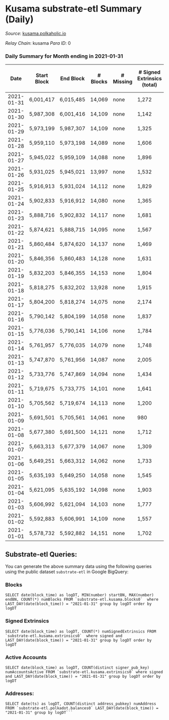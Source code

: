 # Kusama substrate-etl Summary (Daily)

_Source_: [kusama.polkaholic.io](https://kusama.polkaholic.io)

*Relay Chain*: kusama
*Para ID*: 0



### Daily Summary for Month ending in 2021-01-31


| Date | Start Block | End Block | # Blocks | # Missing | # Signed Extrinsics (total) | # Active Accounts | # Addresses with Balances | # Events | # Transfers | # XCM Transfers In | # XCM Transfers Out |
| ---- | ----------- | --------- | -------- | --------- | --------------------------- | ----------------- | ------------------------- | -------- | ----------- | ------------------ | ------------------- |
| 2021-01-31 | 6,001,417 | 6,015,485 | 14,069 | none  | 1,272 | 508 | 33,726 | 68,848 | 534 ($55,953,160) |   |   |
| 2021-01-30 | 5,987,308 | 6,001,416 | 14,109 | none  | 1,142 | 492 |  | 61,129 | 595 ($7,980,253) |   |   |
| 2021-01-29 | 5,973,199 | 5,987,307 | 14,109 | none  | 1,325 | 670 |  | 66,160 | 668 ($17,594,821) |   |   |
| 2021-01-28 | 5,959,110 | 5,973,198 | 14,089 | none  | 1,606 | 749 |  | 69,624 | 735 ($52,717,901) |   |   |
| 2021-01-27 | 5,945,022 | 5,959,109 | 14,088 | none  | 1,896 | 956 |  | 67,528 | 800 ($62,068,199) |   |   |
| 2021-01-26 | 5,931,025 | 5,945,021 | 13,997 | none  | 1,532 | 727 |  | 66,752 | 728 ($11,653,474) |   |   |
| 2021-01-25 | 5,916,913 | 5,931,024 | 14,112 | none  | 1,829 | 827 |  | 73,482 | 935 ($21,227,502) |   |   |
| 2021-01-24 | 5,902,833 | 5,916,912 | 14,080 | none  | 1,365 | 686 |  | 64,094 | 680 ($21,473,827) |   |   |
| 2021-01-23 | 5,888,716 | 5,902,832 | 14,117 | none  | 1,681 | 817 |  | 82,793 | 698 ($13,713,758) |   |   |
| 2021-01-22 | 5,874,621 | 5,888,715 | 14,095 | none  | 1,567 | 722 |  | 64,624 | 724 ($18,116,367) |   |   |
| 2021-01-21 | 5,860,484 | 5,874,620 | 14,137 | none  | 1,469 | 637 |  | 67,605 | 866 ($22,273,620) |   |   |
| 2021-01-20 | 5,846,356 | 5,860,483 | 14,128 | none  | 1,631 | 710 |  | 66,230 | 1,091 ($48,356,596) |   |   |
| 2021-01-19 | 5,832,203 | 5,846,355 | 14,153 | none  | 1,804 | 781 |  | 68,624 | 1,075 ($38,967,180) |   |   |
| 2021-01-18 | 5,818,275 | 5,832,202 | 13,928 | none  | 1,915 | 843 |  | 83,355 | 1,365 ($60,355,898) |   |   |
| 2021-01-17 | 5,804,200 | 5,818,274 | 14,075 | none  | 2,174 | 947 |  | 69,440 | 1,492 ($41,088,826) |   |   |
| 2021-01-16 | 5,790,142 | 5,804,199 | 14,058 | none  | 1,837 | 811 |  | 63,953 | 1,179 ($33,957,922) |   |   |
| 2021-01-15 | 5,776,036 | 5,790,141 | 14,106 | none  | 1,784 | 807 |  | 73,419 | 1,011 ($33,848,998) |   |   |
| 2021-01-14 | 5,761,957 | 5,776,035 | 14,079 | none  | 1,748 | 867 |  | 66,734 | 936 ($41,434,926) |   |   |
| 2021-01-13 | 5,747,870 | 5,761,956 | 14,087 | none  | 2,005 | 753 |  | 75,846 | 990 ($40,529,080) |   |   |
| 2021-01-12 | 5,733,776 | 5,747,869 | 14,094 | none  | 1,434 | 697 |  | 60,538 | 814 ($22,751,765) |   |   |
| 2021-01-11 | 5,719,675 | 5,733,775 | 14,101 | none  | 1,641 | 669 |  | 63,574 | 1,039 ($52,679,519) |   |   |
| 2021-01-10 | 5,705,562 | 5,719,674 | 14,113 | none  | 1,200 | 552 |  | 70,668 | 518 ($12,208,773) |   |   |
| 2021-01-09 | 5,691,501 | 5,705,561 | 14,061 | none  | 980 | 470 |  | 60,703 | 425 ($21,868,736) |   |   |
| 2021-01-08 | 5,677,380 | 5,691,500 | 14,121 | none  | 1,712 | 745 |  | 65,934 | 906 ($32,788,804) |   |   |
| 2021-01-07 | 5,663,313 | 5,677,379 | 14,067 | none  | 1,309 | 611 |  | 57,282 | 673 ($29,972,613) |   |   |
| 2021-01-06 | 5,649,251 | 5,663,312 | 14,062 | none  | 1,733 | 593 |  | 63,459 | 1,130 ($64,099,425) |   |   |
| 2021-01-05 | 5,635,193 | 5,649,250 | 14,058 | none  | 1,545 | 629 |  | 72,573 | 786 ($29,457,353) |   |   |
| 2021-01-04 | 5,621,095 | 5,635,192 | 14,098 | none  | 1,903 | 614 |  | 63,011 | 1,398 ($101,522,743) |   |   |
| 2021-01-03 | 5,606,992 | 5,621,094 | 14,103 | none  | 1,777 | 656 |  | 65,150 | 559 ($12,933,960) |   |   |
| 2021-01-02 | 5,592,883 | 5,606,991 | 14,109 | none  | 1,557 | 550 |  | 56,527 | 1,102 ($31,151,516) |   |   |
| 2021-01-01 | 5,578,732 | 5,592,882 | 14,151 | none  | 1,702 | 580 |  | 66,926 | 1,260 ($35,486,378) |   |   |

## Substrate-etl Queries:
You can generate the above summary data using the following queries using the public dataset `substrate-etl` in Google BigQuery:


### Blocks
```
SELECT date(block_time) as logDT, MIN(number) startBN, MAX(number) endBN, COUNT(*) numBlocks FROM `substrate-etl.kusama.blocks0`  where LAST_DAY(date(block_time)) = "2021-01-31" group by logDT order by logDT
```


### Signed Extrinsics
```
SELECT date(block_time) as logDT, COUNT(*) numSignedExtrinsics FROM `substrate-etl.kusama.extrinsics0`  where signed and LAST_DAY(date(block_time)) = "2021-01-31" group by logDT order by logDT
```


### Active Accounts
```
SELECT date(block_time) as logDT, COUNT(distinct signer_pub_key) numAccountsActive FROM `substrate-etl.kusama.extrinsics0` where signed and LAST_DAY(date(block_time)) = "2021-01-31" group by logDT order by logDT
```


### Addresses:
```
SELECT date(ts) as logDT, COUNT(distinct address_pubkey) numAddress FROM `substrate-etl.polkadot.balances0` LAST_DAY(date(block_time)) = "2021-01-31" group by logDT```

